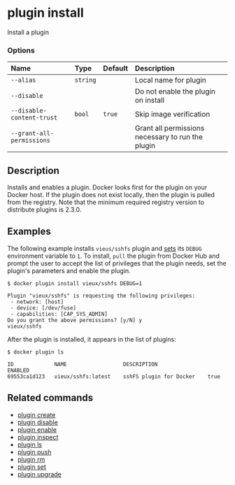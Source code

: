 # plugin install

<!---MARKER_GEN_START-->
Install a plugin

### Options

| Name                      | Type     | Default | Description                                       |
|:--------------------------|:---------|:--------|:--------------------------------------------------|
| `--alias`                 | `string` |         | Local name for plugin                             |
| `--disable`               |          |         | Do not enable the plugin on install               |
| `--disable-content-trust` | `bool`   | `true`  | Skip image verification                           |
| `--grant-all-permissions` |          |         | Grant all permissions necessary to run the plugin |


<!---MARKER_GEN_END-->

## Description

Installs and enables a plugin. Docker looks first for the plugin on your Docker
host. If the plugin does not exist locally, then the plugin is pulled from
the registry. Note that the minimum required registry version to distribute
plugins is 2.3.0.

## Examples

The following example installs `vieus/sshfs` plugin and [sets](plugin_set.md) its
`DEBUG` environment variable to `1`. To install, `pull` the plugin from Docker
Hub and prompt the user to accept the list of privileges that the plugin needs,
set the plugin's parameters and enable the plugin.

```console
$ docker plugin install vieux/sshfs DEBUG=1

Plugin "vieux/sshfs" is requesting the following privileges:
 - network: [host]
 - device: [/dev/fuse]
 - capabilities: [CAP_SYS_ADMIN]
Do you grant the above permissions? [y/N] y
vieux/sshfs
```

After the plugin is installed, it appears in the list of plugins:

```console
$ docker plugin ls

ID             NAME                  DESCRIPTION                ENABLED
69553ca1d123   vieux/sshfs:latest    sshFS plugin for Docker    true
```

## Related commands

* [plugin create](plugin_create.md)
* [plugin disable](plugin_disable.md)
* [plugin enable](plugin_enable.md)
* [plugin inspect](plugin_inspect.md)
* [plugin ls](plugin_ls.md)
* [plugin push](plugin_push.md)
* [plugin rm](plugin_rm.md)
* [plugin set](plugin_set.md)
* [plugin upgrade](plugin_upgrade.md)
